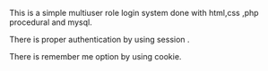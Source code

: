 This is a simple multiuser role login system done with html,css ,php procedural and mysql.

There is proper authentication by using session .

There is remember me option by using cookie.

